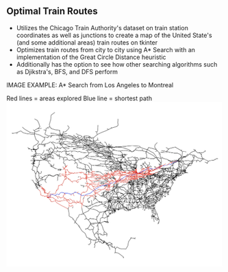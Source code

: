 ## Optimal Train Routes

- Utilizes the Chicago Train Authority's dataset on train station coordinates as well as junctions to create a map of the United State's (and some additional areas) train routes on tkinter
- Optimizes train routes from city to city using A* Search with an implementation of the Great Circle Distance heuristic
- Additionally has the option to see how other searching algorithms such as Djikstra's, BFS, and DFS perform


IMAGE EXAMPLE:
A* Search from Los Angeles to Montreal

Red lines = areas explored
Blue line = shortest path
![alt text](https://raw.githubusercontent.com/kevxemail/optimal-train-routes/main/LA-Montreal.png)
